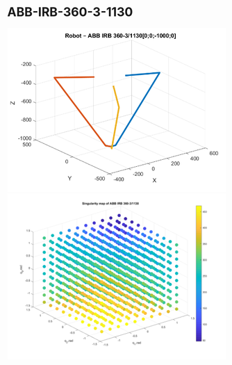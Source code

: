 # ABB-IRB-360-3-1130
![Robot]([0;0;-1000;0].png "Visualisation")
![Robot](Singularity_map_of_ABB_IRB_360-3-1130.png "Singularity map")


